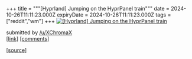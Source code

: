 +++
title = """[Hyprland] Jumping on the HyprPanel train"""
date = 2024-10-26T11:11:23.000Z
expiryDate = 2024-10-26T11:11:23.000Z
tags = ["reddit","wm"]
+++
[![[Hyprland] Jumping on the HyprPanel train](https://b.thumbs.redditmedia.com/rKyWGv_I8OO3SgQB-7c_av8RrJh2Hg2wFSmjnXPYGGU.jpg "[Hyprland] Jumping on the HyprPanel train")](https://www.reddit.com/r/unixporn/comments/1gcipbl/hyprland_jumping_on_the_hyprpanel_train/)

submitted by [/u/XChromaX](https://www.reddit.com/user/XChromaX)  
[\[link\]](https://www.reddit.com/gallery/1gcipbl) [\[comments\]](https://www.reddit.com/r/unixporn/comments/1gcipbl/hyprland_jumping_on_the_hyprpanel_train/)

[[source]](https://www.reddit.com/r/unixporn/comments/1gcipbl/hyprland_jumping_on_the_hyprpanel_train/)
